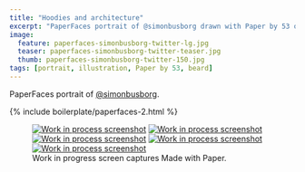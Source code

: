 ```yaml
---
title: "Hoodies and architecture"
excerpt: "PaperFaces portrait of @simonbusborg drawn with Paper by 53 on an iPad."
image: 
  feature: paperfaces-simonbusborg-twitter-lg.jpg
  teaser: paperfaces-simonbusborg-twitter-teaser.jpg
  thumb: paperfaces-simonbusborg-twitter-150.jpg
tags: [portrait, illustration, Paper by 53, beard]
---
```


PaperFaces portrait of [@simonbusborg](http://twitter.com/simonbusborg).

{% include boilerplate/paperfaces-2.html %}

<figure class="third">
  <a href="{{ site.url }}/images/paperfaces-simonbusborg-process-1-lg.jpg"><img src="{{ site.url }}/images/paperfaces-simonbusborg-process-1-600.jpg" alt="Work in process screenshot"></a>
  <a href="{{ site.url }}/images/paperfaces-simonbusborg-process-2-lg.jpg"><img src="{{ site.url }}/images/paperfaces-simonbusborg-process-2-600.jpg" alt="Work in process screenshot"></a>
  <a href="{{ site.url }}/images/paperfaces-simonbusborg-process-3-lg.jpg"><img src="{{ site.url }}/images/paperfaces-simonbusborg-process-3-600.jpg" alt="Work in process screenshot"></a>
  <a href="{{ site.url }}/images/paperfaces-simonbusborg-process-4-lg.jpg"><img src="{{ site.url }}/images/paperfaces-simonbusborg-process-4-600.jpg" alt="Work in process screenshot"></a>
  <a href="{{ site.url }}/images/paperfaces-simonbusborg-process-5-lg.jpg"><img src="{{ site.url }}/images/paperfaces-simonbusborg-process-5-600.jpg" alt="Work in process screenshot"></a>
  <figcaption>Work in progress screen captures Made with Paper.</figcaption>
</figure>